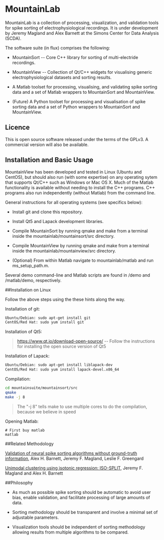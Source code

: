 # MountainLab
MountainLab is a collection of processing, visualization, and validation tools for spike sorting of electrophysiological recordings. It is under development by Jeremy Magland and Alex Barnett at the Simons Center for Data Analysis (SCDA).

The software suite (in flux) comprises the following:

* MountainSort -- Core C++ library for sorting of multi-electride recordings.

* MountainView -- Collection of Qt/C++ widgets for visualising generic electrophysiological datasets and sorting results.

* A Matlab toolset for processing, visualising, and validating spike sorting data and a set of Matlab wrappers to MountainSort and MountainView.

* (Future) A Python toolset for processing and visualisation of spike sorting data and a set of Python wrappers to MountainSort and MountainView.

## Licence

This is open source software released under the terms of the GPLv3. A commercial version will also be available.

## Installation and Basic Usage

MountainView has been developed and tested in Linux (Ubuntu and CentOS), but should also run (with some expertise) on any operating sytem that supports Qt/C++ such as Windows or Mac OS X. Much of the Matlab functionality is available without needing to install the C++ programs. C++ programs also run independently (without Matlab) from the command line.

General instructions for all operating systems (see specifics below):

* Install git and clone this repository.

* Install Qt5 and Lapack development libraries.

* Compile MountainSort by running qmake and make from a terminal inside the mountainlab/mountainsort/src directory.

* Compile MountainView by running qmake and make from a terminal inside the mountainlab/mountainview/src directory.

* (Optional) From within Matlab navigate to mountainlab/matlab and run ms_setup_path.m.

Several demo command-line and Matlab scripts are found in /demo and /matlab/demo, respectively.

##Installation on Linux

Follow the above steps using the these hints along the way.

Installation of git:
```bash
Ubuntu/Debian: sudo apt-get install git
CentOS/Red Hat: sudo yum install git
```

Installation of Qt5:
> https://www.qt.io/download-open-source/
> -- Follow the instructions for installing the open source version of Qt5

Installation of Lapack:
```bash
Ubuntu/Debian: sudo apt-get install liblapack-dev
CentOS/Red Hat: sudo yum install lapack-devel.x86_64
```

Compilation:
```bash
cd mountainsuite/mountainsort/src
qmake
make -j 8
```
> The "-j 8" tells make to use multiple cores to do the compilation, because we believe in speed

Opening Matlab:
```
# First buy matlab
matlab
```

##Related Methodology

[Validation of neural spike sorting algorithms without ground-truth information](http://arxiv.org/abs/1508.06936), Alex H. Barnett, Jeremy F. Magland, Leslie F. Greengard

[Unimodal clustering using isotonic regression: ISO-SPLIT](http://arxiv.org/abs/1508.04841), Jeremy F. Magland and Alex H. Barnett

##Philosophy

* As much as possible spike sorting should be automatic to avoid user bias, enable validation, and facilitate processing of large amounts of data.

* Sorting methodology should be transparent and involve a minimal set of adjustable parameters.

* Visualization tools should be independent of sorting methodology allowing results from multiple algorithms to be compared.



